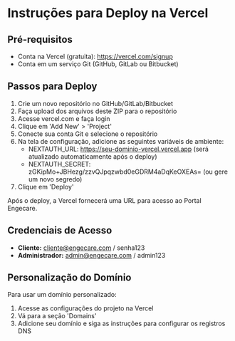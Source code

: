 # Instruções para Deploy na Vercel

## Pré-requisitos

- Conta na Vercel (gratuita): https://vercel.com/signup
- Conta em um serviço Git (GitHub, GitLab ou Bitbucket)

## Passos para Deploy

1. Crie um novo repositório no GitHub/GitLab/Bitbucket
2. Faça upload dos arquivos deste ZIP para o repositório
3. Acesse vercel.com e faça login
4. Clique em 'Add New' > 'Project'
5. Conecte sua conta Git e selecione o repositório
6. Na tela de configuração, adicione as seguintes variáveis de ambiente:
   - NEXTAUTH_URL: https://seu-dominio-vercel.vercel.app (será atualizado automaticamente após o deploy)
   - NEXTAUTH_SECRET: zGKipMo+JBHezg/zzvQJpqzwbd0eGDRM4aDqKeOXEAs= (ou gere um novo segredo)
7. Clique em 'Deploy'

Após o deploy, a Vercel fornecerá uma URL para acesso ao Portal Engecare.

## Credenciais de Acesso

- **Cliente:** cliente@engecare.com / senha123
- **Administrador:** admin@engecare.com / admin123

## Personalização do Domínio

Para usar um domínio personalizado:
1. Acesse as configurações do projeto na Vercel
2. Vá para a seção 'Domains'
3. Adicione seu domínio e siga as instruções para configurar os registros DNS
